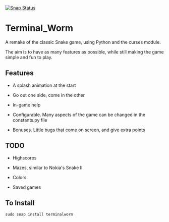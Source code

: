 [![Snap Status](https://build.snapcraft.io/badge/kz6fittycent/Terminal_Worm.svg)](https://build.snapcraft.io/user/kz6fittycent/Terminal_Worm)

Terminal_Worm
=============

A remake of the classic Snake game, using Python and the curses module.

The aim is to have as many features as possible, while still making the
game simple and fun to play.

Features
-------------

- A splash animation at the start

- Go out one side, come in the other

- In-game help

- Configurable. Many aspects of the game can be changed in the
  constants.py file

- Bonuses. Little bugs that come on screen, and give extra points

TODO
-------------

- Highscores

- Mazes, similar to Nokia's Snake II

- Colors

- Saved games


To Install
-------------
`sudo snap install terminalworm`

